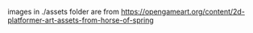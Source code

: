 images in ./assets folder are from 
https://opengameart.org/content/2d-platformer-art-assets-from-horse-of-spring